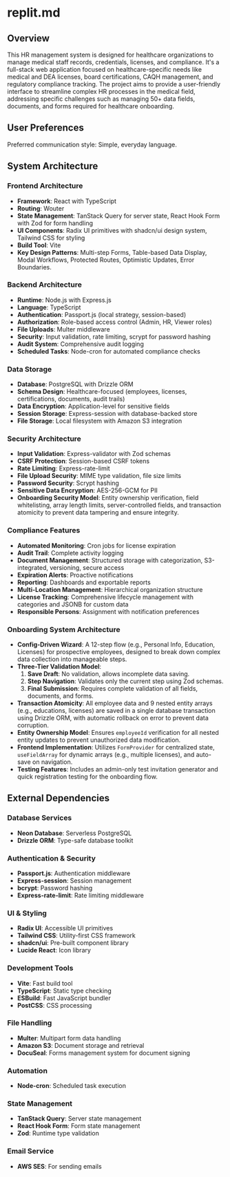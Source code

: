 # replit.md

## Overview
This HR management system is designed for healthcare organizations to manage medical staff records, credentials, licenses, and compliance. It's a full-stack web application focused on healthcare-specific needs like medical and DEA licenses, board certifications, CAQH management, and regulatory compliance tracking. The project aims to provide a user-friendly interface to streamline complex HR processes in the medical field, addressing specific challenges such as managing 50+ data fields, documents, and forms required for healthcare onboarding.

## User Preferences
Preferred communication style: Simple, everyday language.

## System Architecture

### Frontend Architecture
- **Framework**: React with TypeScript
- **Routing**: Wouter
- **State Management**: TanStack Query for server state, React Hook Form with Zod for form handling
- **UI Components**: Radix UI primitives with shadcn/ui design system, Tailwind CSS for styling
- **Build Tool**: Vite
- **Key Design Patterns**: Multi-step Forms, Table-based Data Display, Modal Workflows, Protected Routes, Optimistic Updates, Error Boundaries.

### Backend Architecture
- **Runtime**: Node.js with Express.js
- **Language**: TypeScript
- **Authentication**: Passport.js (local strategy, session-based)
- **Authorization**: Role-based access control (Admin, HR, Viewer roles)
- **File Uploads**: Multer middleware
- **Security**: Input validation, rate limiting, scrypt for password hashing
- **Audit System**: Comprehensive audit logging
- **Scheduled Tasks**: Node-cron for automated compliance checks

### Data Storage
- **Database**: PostgreSQL with Drizzle ORM
- **Schema Design**: Healthcare-focused (employees, licenses, certifications, documents, audit trails)
- **Data Encryption**: Application-level for sensitive fields
- **Session Storage**: Express-session with database-backed store
- **File Storage**: Local filesystem with Amazon S3 integration

### Security Architecture
- **Input Validation**: Express-validator with Zod schemas
- **CSRF Protection**: Session-based CSRF tokens
- **Rate Limiting**: Express-rate-limit
- **File Upload Security**: MIME type validation, file size limits
- **Password Security**: Scrypt hashing
- **Sensitive Data Encryption**: AES-256-GCM for PII
- **Onboarding Security Model**: Entity ownership verification, field whitelisting, array length limits, server-controlled fields, and transaction atomicity to prevent data tampering and ensure integrity.

### Compliance Features
- **Automated Monitoring**: Cron jobs for license expiration
- **Audit Trail**: Complete activity logging
- **Document Management**: Structured storage with categorization, S3-integrated, versioning, secure access
- **Expiration Alerts**: Proactive notifications
- **Reporting**: Dashboards and exportable reports
- **Multi-Location Management**: Hierarchical organization structure
- **License Tracking**: Comprehensive lifecycle management with categories and JSONB for custom data
- **Responsible Persons**: Assignment with notification preferences

### Onboarding System Architecture
- **Config-Driven Wizard**: A 12-step flow (e.g., Personal Info, Education, Licenses) for prospective employees, designed to break down complex data collection into manageable steps.
- **Three-Tier Validation Model**:
    1. **Save Draft**: No validation, allows incomplete data saving.
    2. **Step Navigation**: Validates only the current step using Zod schemas.
    3. **Final Submission**: Requires complete validation of all fields, documents, and forms.
- **Transaction Atomicity**: All employee data and 9 nested entity arrays (e.g., educations, licenses) are saved in a single database transaction using Drizzle ORM, with automatic rollback on error to prevent data corruption.
- **Entity Ownership Model**: Ensures `employeeId` verification for all nested entity updates to prevent unauthorized data modification.
- **Frontend Implementation**: Utilizes `FormProvider` for centralized state, `useFieldArray` for dynamic arrays (e.g., multiple licenses), and auto-save on navigation.
- **Testing Features**: Includes an admin-only test invitation generator and quick registration testing for the onboarding flow.

## External Dependencies

### Database Services
- **Neon Database**: Serverless PostgreSQL
- **Drizzle ORM**: Type-safe database toolkit

### Authentication & Security
- **Passport.js**: Authentication middleware
- **Express-session**: Session management
- **bcrypt**: Password hashing
- **Express-rate-limit**: Rate limiting middleware

### UI & Styling
- **Radix UI**: Accessible UI primitives
- **Tailwind CSS**: Utility-first CSS framework
- **shadcn/ui**: Pre-built component library
- **Lucide React**: Icon library

### Development Tools
- **Vite**: Fast build tool
- **TypeScript**: Static type checking
- **ESBuild**: Fast JavaScript bundler
- **PostCSS**: CSS processing

### File Handling
- **Multer**: Multipart form data handling
- **Amazon S3**: Document storage and retrieval
- **DocuSeal**: Forms management system for document signing

### Automation
- **Node-cron**: Scheduled task execution

### State Management
- **TanStack Query**: Server state management
- **React Hook Form**: Form state management
- **Zod**: Runtime type validation

### Email Service
- **AWS SES**: For sending emails